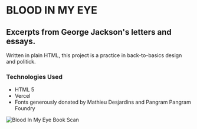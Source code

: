 # BLOOD IN MY EYE
## Excerpts from George Jackson's letters and essays.

Written in plain HTML, this project is a practice in back-to-basics design and politick.

### Technologies Used

- HTML 5
- Vercel
- Fonts generously donated by Mathieu Desjardins and Pangram Pangram Foundry


![Blood In My Eye Book Scan](https://i.imgur.com/V8pjC1K.jpg?1)